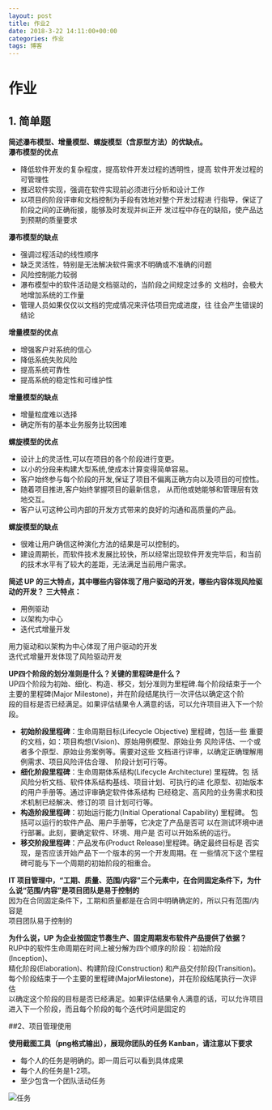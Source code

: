 ```yaml
---
layout: post
title: 作业2
date: 2018-3-22 14:11:00+00:00
categories: 作业
tags: 博客
---
```


# 作业
## 1. 简单题
**简述瀑布模型、增量模型、螺旋模型（含原型方法）的优缺点。**  
**瀑布模型的优点**

* 降低软件开发的复杂程度，提高软件开发过程的透明性，提高
软件开发过程的可管理性
* 推迟软件实现，强调在软件实现前必须进行分析和设计工作
* 以项目的阶段评审和文档控制为手段有效地对整个开发过程进
行指导，保证了阶段之间的正确衔接，能够及时发现并纠正开
发过程中存在的缺陷，使产品达到预期的质量要求

**瀑布模型的缺点**

* 强调过程活动的线性顺序
* 缺乏灵活性，特别是无法解决软件需求不明确或不准确的问题
* 风险控制能力较弱
* 瀑布模型中的软件活动是文档驱动的，当阶段之间规定过多的
文档时，会极大地增加系统的工作量
* 管理人员如果仅仅以文档的完成情况来评估项目完成进度，往
往会产生错误的结论

**增量模型的优点**

* 增强客户对系统的信心
* 降低系统失败风险
* 提高系统可靠性
* 提高系统的稳定性和可维护性

**增量模型的缺点**

* 增量粒度难以选择
* 确定所有的基本业务服务比较困难

**螺旋模型的优点**

* 设计上的灵活性,可以在项目的各个阶段进行变更。
* 以小的分段来构建大型系统,使成本计算变得简单容易。
* 客户始终参与每个阶段的开发,保证了项目不偏离正确方向以及项目的可控性。
* 随着项目推进,客户始终掌握项目的最新信息， 从而他或她能够和管理层有效地交互。
* 客户认可这种公司内部的开发方式带来的良好的沟通和高质量的产品。

**螺旋模型的缺点**
* 很难让用户确信这种演化方法的结果是可以控制的。
* 建设周期长，而软件技术发展比较快，所以经常出现软件开发完毕后，和当前的技术水平有了较大的差距，无法满足当前用户需求。

**简述 UP 的三大特点，其中哪些内容体现了用户驱动的开发，哪些内容体现风险驱动的开发？**
**三大特点：**

* 用例驱动
* 以架构为中心
* 迭代式增量开发

用力驱动和以架构为中心体现了用户驱动的开发  
迭代式增量开发体现了风险驱动开发

**UP四个阶段的划分准则是什么？关键的里程碑是什么？**   
UP四个阶段为初始、细化、构造、移交，划分准则为里程碑.每个阶段结束于一个  
主要的里程碑(Major Milestone)，并在阶段结尾执行一次评估以确定这个阶  
段的目标是否已经满足。如果评估结果令人满意的话，可以允许项目进入下一个阶段。  

* **初始阶段里程碑**：生命周期目标(Lifecycle Objective) 里程碑，包括一些
重要的文档，如：项目构想(Vision)、原始用例模型、原始业务
风险评估、一个或者多个原型、原始业务案例等。需要对这些
文档进行评审，以确定正确理解用例需求、项目风险评估合理、
阶段计划可行等。
* **细化阶段里程碑**：生命周期体系结构(Lifecycle Architecture) 里程碑。包
括风险分析文档、软件体系结构基线、项目计划、可执行的进
化原型、初始版本的用户手册等。通过评审确定软件体系结构
已经稳定、高风险的业务需求和技术机制已经解决、修订的项
目计划可行等。
* **构造阶段里程碑**：初始运行能力(Initial Operational Capability) 里程碑。
包括可以运行的软件产品、用户手册等，它决定了产品是否可
以在测试环境中进行部署。此刻，要确定软件、环境、用户是
否可以开始系统的运行。
* **移交阶段里程碑**：产品发布(Product Release)里程碑。确定最终目标是
否实现，是否应该开始产品下一个版本的另一个开发周期。在
一些情况下这个里程碑可能与下一个周期的初始阶段的相重合。

**IT 项目管理中，“工期、质量、范围/内容”三个元素中，在合同固定条件下，为什么说“范围/内容”是项目团队是易于控制的**   
因为在合同固定条件下，工期和质量都是在合同中明确确定的，所以只有范围/内容是  
项目团队易于控制的

**为什么说，UP 为企业按固定节奏生产、固定周期发布软件产品提供了依据？**   
RUP中的软件生命周期在时间上被分解为四个顺序的阶段：初始阶段(Inception)、  
精化阶段(Elaboration)、构建阶段(Construction) 和产品交付阶段(Transition)。  
每个阶段结束于一个主要的里程碑(MajorMilestone)，并在阶段结尾执行一次评估  
以确定这个阶段的目标是否已经满足。如果评估结果令人满意的话，可以允许项目进入下一个阶段，而且每个阶段的每个迭代时间是固定的

##2、项目管理使用

**使用截图工具（png格式输出），展现你团队的任务 Kanban，请注意以下要求**
* 每个人的任务是明确的。即一周后可以看到具体成果
* 每个人的任务是1-2项。
* 至少包含一个团队活动任务

![任务]({{site.url}}/image/1.png)
